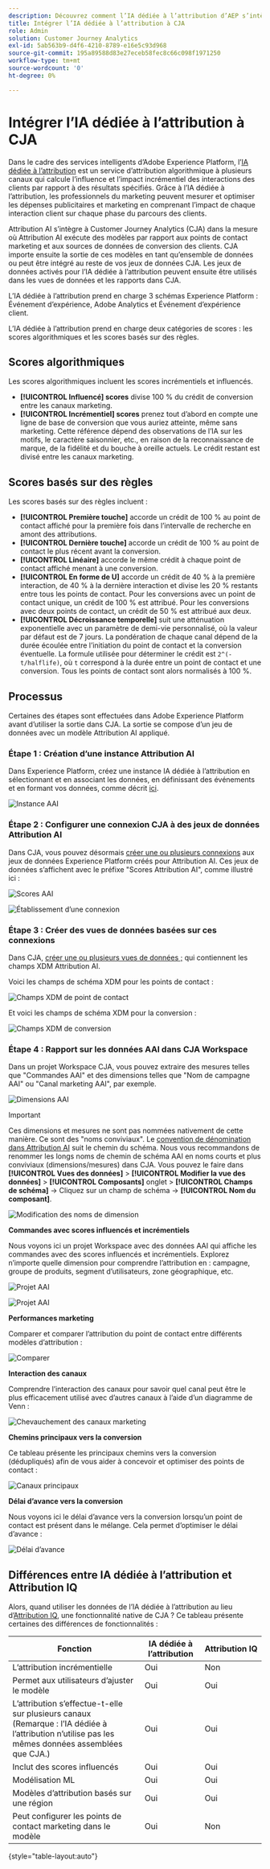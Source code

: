 ```yaml
---
description: Découvrez comment l’IA dédiée à l’attribution d’AEP s’intègre à Workspace dans CJA.
title: Intégrer l’IA dédiée à l’attribution à CJA
role: Admin
solution: Customer Journey Analytics
exl-id: 5ab563b9-d4f6-4210-8789-e16e5c93d968
source-git-commit: 195a89588d83e27eceb58fec8c66c098f1971250
workflow-type: tm+mt
source-wordcount: '0'
ht-degree: 0%

---
```


# Intégrer l’IA dédiée à l’attribution à CJA

Dans le cadre des services intelligents d’Adobe Experience Platform, l’[IA dédiée à l’attribution](https://experienceleague.adobe.com/docs/experience-platform/intelligent-services/attribution-ai/overview.html?lang=fr) est un service d’attribution algorithmique à plusieurs canaux qui calcule l’influence et l’impact incrémentiel des interactions des clients par rapport à des résultats spécifiés. Grâce à l’IA dédiée à l’attribution, les professionnels du marketing peuvent mesurer et optimiser les dépenses publicitaires et marketing en comprenant l’impact de chaque interaction client sur chaque phase du parcours des clients.

Attribution AI s’intègre à Customer Journey Analytics (CJA) dans la mesure où Attribution AI exécute des modèles par rapport aux points de contact marketing et aux sources de données de conversion des clients. CJA importe ensuite la sortie de ces modèles en tant qu’ensemble de données ou peut être intégré au reste de vos jeux de données CJA. Les jeux de données activés pour l’IA dédiée à l’attribution peuvent ensuite être utilisés dans les vues de données et les rapports dans CJA.

L’IA dédiée à l’attribution prend en charge 3 schémas Experience Platform : Événement d’expérience, Adobe Analytics et Événement d’expérience client.

L’IA dédiée à l’attribution prend en charge deux catégories de scores : les scores algorithmiques et les scores basés sur des règles.

## Scores algorithmiques

Les scores algorithmiques incluent les scores incrémentiels et influencés.

* **[!UICONTROL Influencé] scores** divise 100 % du crédit de conversion entre les canaux marketing.
* **[!UICONTROL Incrémentiel] scores** prenez tout d’abord en compte une ligne de base de conversion que vous auriez atteinte, même sans marketing. Cette référence dépend des observations de l’IA sur les motifs, le caractère saisonnier, etc., en raison de la reconnaissance de marque, de la fidélité et du bouche à oreille actuels. Le crédit restant est divisé entre les canaux marketing.

## Scores basés sur des règles

Les scores basés sur des règles incluent :

* **[!UICONTROL Première touche]** accorde un crédit de 100 % au point de contact affiché pour la première fois dans l’intervalle de recherche en amont des attributions.
* **[!UICONTROL Dernière touche]** accorde un crédit de 100 % au point de contact le plus récent avant la conversion.
* **[!UICONTROL Linéaire]** accorde le même crédit à chaque point de contact affiché menant à une conversion.
* **[!UICONTROL En forme de U]** accorde un crédit de 40 % à la première interaction, de 40 % à la dernière interaction et divise les 20 % restants entre tous les points de contact. Pour les conversions avec un point de contact unique, un crédit de 100 % est attribué. Pour les conversions avec deux points de contact, un crédit de 50 % est attribué aux deux.
* **[!UICONTROL Décroissance temporelle]** suit une atténuation exponentielle avec un paramètre de demi-vie personnalisé, où la valeur par défaut est de 7 jours. La pondération de chaque canal dépend de la durée écoulée entre l’initiation du point de contact et la conversion éventuelle. La formule utilisée pour déterminer le crédit est `2^(-t/halflife)`, où `t` correspond à la durée entre un point de contact et une conversion. Tous les points de contact sont alors normalisés à 100 %.

## Processus

Certaines des étapes sont effectuées dans Adobe Experience Platform avant d’utiliser la sortie dans CJA. La sortie se compose d’un jeu de données avec un modèle Attribution AI appliqué.

### Étape 1 : Création d’une instance Attribution AI

Dans Experience Platform, créez une instance IA dédiée à l’attribution en sélectionnant et en associant les données, en définissant des événements et en formant vos données, comme décrit [ici](https://experienceleague.adobe.com/docs/experience-platform/intelligent-services/attribution-ai/user-guide.html?lang=fr).

![Instance AAI](assets/aai-instance.png)

### Étape 2 : Configurer une connexion CJA à des jeux de données Attribution AI

Dans CJA, vous pouvez désormais [créer une ou plusieurs connexions](/help/connections/create-connection.md) aux jeux de données Experience Platform créés pour Attribution AI. Ces jeux de données s’affichent avec le préfixe &quot;Scores Attribution AI&quot;, comme illustré ici :

![Scores AAI](assets/aai-scores.png)

![Établissement d’une connexion](assets/aai-create-connection.png)

### Étape 3 : Créer des vues de données basées sur ces connexions

Dans CJA, [créer une ou plusieurs vues de données ;](/help/data-views/create-dataview.md) qui contiennent les champs XDM Attribution AI.

Voici les champs de schéma XDM pour les points de contact :

![Champs XDM de point de contact](assets/touchpoint-fields.png)

Et voici les champs de schéma XDM pour la conversion :

![Champs XDM de conversion](assets/conversion-fields.png)

### Étape 4 : Rapport sur les données AAI dans CJA Workspace

Dans un projet Workspace CJA, vous pouvez extraire des mesures telles que &quot;Commandes AAI&quot; et des dimensions telles que &quot;Nom de campagne AAI&quot; ou &quot;Canal marketing AAI&quot;, par exemple.

![Dimensions AAI](assets/aai-dims.png)

>[!IMPORTANT]
>
>Ces dimensions et mesures ne sont pas nommées nativement de cette manière. Ce sont des &quot;noms conviviaux&quot;. Le [convention de dénomination dans Attribution AI](https://experienceleague.adobe.com/docs/experience-platform/intelligent-services/attribution-ai/input-output.html?lang=en#attribution-ai-output-data) suit le chemin du schéma. Nous vous recommandons de renommer les longs noms de chemin de schéma AAI en noms courts et plus conviviaux (dimensions/mesures) dans CJA. Vous pouvez le faire dans **[!UICONTROL Vues des données]** > **[!UICONTROL Modifier la vue des données]** > **[!UICONTROL Composants]** onglet > **[!UICONTROL Champs de schéma]** -> Cliquez sur un champ de schéma -> **[!UICONTROL Nom du composant]**.

![Modification des noms de dimension](assets/change-name.png)

**Commandes avec scores influencés et incrémentiels**

Nous voyons ici un projet Workspace avec des données AAI qui affiche les commandes avec des scores influencés et incrémentiels. Explorez n’importe quelle dimension pour comprendre l’attribution en : campagne, groupe de produits, segment d’utilisateurs, zone géographique, etc.

![Projet AAI](assets/aai-project.png)

![Projet AAI](assets/aai-project2.png)

**Performances marketing**

Comparer et comparer l’attribution du point de contact entre différents modèles d’attribution :

![Comparer](assets/compare.png)

**Interaction des canaux**

Comprendre l’interaction des canaux pour savoir quel canal peut être le plus efficacement utilisé avec d’autres canaux à l’aide d’un diagramme de Venn :

![Chevauchement des canaux marketing](assets/mc-overlap.png)

**Chemins principaux vers la conversion**

Ce tableau présente les principaux chemins vers la conversion (dédupliqués) afin de vous aider à concevoir et optimiser des points de contact :

![Canaux principaux](assets/top-channels.png)

**Délai d’avance vers la conversion**

Nous voyons ici le délai d’avance vers la conversion lorsqu’un point de contact est présent dans le mélange. Cela permet d’optimiser le délai d’avance :

![Délai d’avance](assets/lead-time.png)

## Différences entre IA dédiée à l’attribution et Attribution IQ

Alors, quand utiliser les données de l’IA dédiée à l’attribution au lieu d’[Attribution IQ](/help/analysis-workspace/attribution/overview.md), une fonctionnalité native de CJA ? Ce tableau présente certaines des différences de fonctionnalités :

| Fonction | IA dédiée à l’attribution | Attribution IQ |
| --- | --- | --- |
| L’attribution incrémentielle | Oui | Non |
| Permet aux utilisateurs d’ajuster le modèle | Oui | Oui |
| L’attribution s’effectue-t-elle sur plusieurs canaux (Remarque : l’IA dédiée à l’attribution n’utilise pas les mêmes données assemblées que CJA.) | Oui | Oui |
| Inclut des scores influencés | Oui | Oui |
| Modélisation ML | Oui | Oui |
| Modèles d’attribution basés sur une région | Oui | Oui |
| Peut configurer les points de contact marketing dans le modèle | Oui | Non |

{style=&quot;table-layout:auto&quot;}
